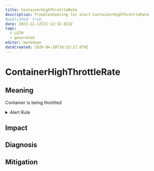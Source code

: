 ```yaml
---
title: ContainerHighThrottleRate
description: Troubleshooting for alert ContainerHighThrottleRate
#published: true
date: 2023-12-12T21:12:32.022Z
tags: 
  - LGTM
  - generated
editor: markdown
dateCreated: 2020-04-10T18:32:27.079Z
---
```


# ContainerHighThrottleRate

## Meaning
[//]: # "Short paragraph that explains what the alert means"
Container is being throttled

<details>
  <summary>Alert Rule</summary>

{{% rule "docker-containers/google-cadvisor.yml" "ContainerHighThrottleRate" %}}

{{% comment %}}

```yaml
alert: ContainerHighThrottleRate
expr: sum(increase(container_cpu_cfs_throttled_periods_total{container!=""}[5m])) by (container, pod, namespace) / sum(increase(container_cpu_cfs_periods_total[5m])) by (container, pod, namespace) > ( 25 / 100 )
for: 5m
labels:
    severity: warning
annotations:
    summary: Container high throttle rate (instance {{ $labels.instance }})
    description: |-
        Container is being throttled
          VALUE = {{ $value }}
          LABELS = {{ $labels }}
    runbook: https://github.com/srerun/prometheus-alerts/blob/main/content/runbooks/google-cadvisor/ContainerHighThrottleRate.md

```

{{% /comment %}}

</details>


## Impact
[//]: # "What could / will happen if the alert is not addressed"



## Diagnosis
[//]: # "Steps to take to identify the cause of the problem"



## Mitigation
[//]: # "The steps necessary to resolve the alert"
